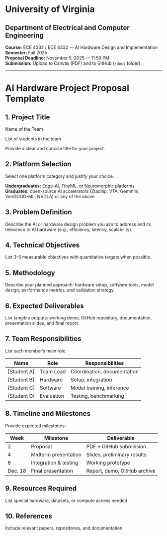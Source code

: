 # University of Virginia
## Department of Electrical and Computer Engineering

**Course:** ECE 4332 / ECE 6332 — AI Hardware Design and Implementation  
**Semester:** Fall 2025  
**Proposal Deadline:** November 5, 2025 — 11:59 PM  
**Submission:** Upload to Canvas (PDF) and to GitHub (`/docs` folder)

---

# AI Hardware Project Proposal Template

## 1. Project Title
Name of the Team

List of students in the team

Provide a clear and concise title for your project. 

## 2. Platform Selection
Select one platform category and justify your choice.

**Undergraduates:** Edge-AI, TinyML, or Neuromorphic platforms  
**Graduates:** open-source AI accelerators (Ztachip, VTA, Gemmini, VeriGOOD-ML, NVDLA) or any of the above 

## 3. Problem Definition
Describe the AI or hardware design problem you aim to address and its relevance to AI hardware (e.g., efficiency, latency, scalability).

## 4. Technical Objectives
List 3–5 measurable objectives with quantitative targets when possible.

## 5. Methodology
Describe your planned approach: hardware setup, software tools, model design, performance metrics, and validation strategy.

## 6. Expected Deliverables
List tangible outputs: working demo, GitHub repository, documentation, presentation slides, and final report.

## 7. Team Responsibilities
List each member’s main role.

| Name | Role | Responsibilities |
|------|------|------------------|
| [Student A] | Team Lead | Coordination, documentation |
| [Student B] | Hardware | Setup, integration |
| [Student C] | Software | Model training, inference |
| [Student D] | Evaluation | Testing, benchmarking |

## 8. Timeline and Milestones
Provide expected milestones:

| Week | Milestone | Deliverable |
|------|------------|-------------|
| 2 | Proposal | PDF + GitHub submission |
| 4 | Midterm presentation | Slides, preliminary results |
| 6 | Integration & testing | Working prototype |
| Dec. 18 | Final presentation | Report, demo, GitHub archive |

## 9. Resources Required
List special hardware, datasets, or compute access needed.

## 10. References
Include relevant papers, repositories, and documentation.
